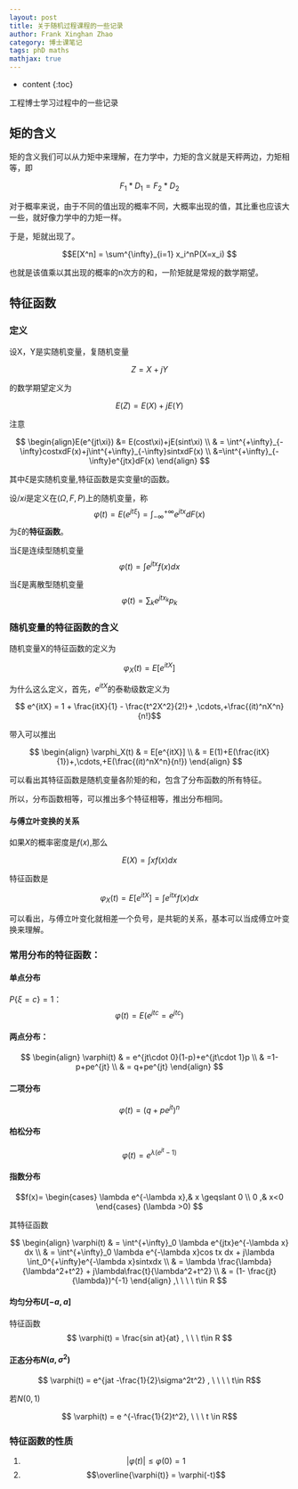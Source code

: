 ```yaml
---
layout: post
title: 关于随机过程课程的一些记录
author: Frank Xinghan Zhao
category: 博士课笔记
tags: phD maths
mathjax: true
---
```


* content
{:toc}

工程博士学习过程中的一些记录






## 矩的含义

矩的含义我们可以从力矩中来理解，在力学中，力矩的含义就是天枰两边，力矩相等，即

$$ F_1*D_1=F_2*D_2$$

对于概率来说，由于不同的值出现的概率不同，大概率出现的值，其比重也应该大一些，就好像力学中的力矩一样。

于是，矩就出现了。

$$E[X^n] = \sum^{\infty}_{i=1} x_i^nP(X=x_i) $$

也就是该值乘以其出现的概率的n次方的和，一阶矩就是常规的数学期望。

## 特征函数

### 定义

设X，Y是实随机变量，复随机变量

$$Z=X+jY$$

的数学期望定义为

$$E(Z) = E(X)+jE(Y)$$

注意

$$
\begin{align}E(e^{jt\xi}) &= E(cost\xi)+jE(sint\xi) \\ & = \int^{+\infty}_{-\infty}costxdF(x)+j\int^{+\infty}_{-\infty}sintxdF(x) \\ &=\int^{+\infty}_{-\infty}e^{jtx}dF(x)
\end{align}
$$

其中$\xi$是实随机变量,特征函数是实变量t的函数。

设$/xi$是定义在$(\Omega,F,P)$上的随机变量，称
$$
\varphi(t) = E(e^{jt\xi}) = \int^{+\infty}_{-\infty}e^{jtx}dF(x)
$$
为$\xi$的**特征函数**。

当$\xi$是连续型随机变量
$$\varphi(t) = \int e^{jtx}f(x)dx$$

当$\xi$是离散型随机变量
$$\varphi(t) = \sum_k e^{jtx_k}p_k$$


### 随机变量的特征函数的含义

随机变量X的特征函数的定义为

$$\varphi_X(t) = E[e^{itX}]$$

为什么这么定义，首先，$e^{itX}$的泰勒级数定义为

$$ e^{itX} = 1 + \frac{itX}{1} - \frac{t^2X^2}{2!}+ ,\cdots,+\frac{(it)^nX^n}{n!}$$

带入可以推出

$$
\begin{align}
\varphi_X(t) & = E[e^{itX}] \\
& = E(1)+E(\frac{itX}{1})+,\cdots,+E(\frac{(it)^nX^n}{n!}) 
\end{align}
$$

可以看出其特征函数是随机变量各阶矩的和，包含了分布函数的所有特征。

所以，分布函数相等，可以推出多个特征相等，推出分布相同。

#### 与傅立叶变换的关系

如果$X$的概率密度是$f(x)$,那么

$$E(X) = \int x f(x)dx$$

特征函数是

$$\varphi_X(t) = E[e^{itX}] = \int e^{itx}f(x)dx$$

可以看出，与傅立叶变化就相差一个负号，是共轭的关系，基本可以当成傅立叶变换来理解。


### 常用分布的特征函数：

#### 单点分布 
$P\{\xi = c\} = 1$：
$$\varphi(t) = E(e^{jtc} = e^{jtc})$$

#### 两点分布：

$$
\begin{align}
\varphi(t) & = e^{jt\cdot 0}(1-p)+e^{jt\cdot 1}p \\
& =1-p+pe^{jt} \\
& = q+pe^{jt}
\end{align}
$$

#### 二项分布

$$\varphi(t)=(q+pe^{jt})^n$$

#### 柏松分布

$$\varphi(t)=e^{\lambda(e^{jt}-1)}$$

#### 指数分布

$$f(x)= \begin{cases}
\lambda e^{-\lambda x},& x \geqslant 0  \\
0 ,& x<0
\end{cases}
(\lambda >0)
$$

其特征函数

$$ 
\begin{align}
\varphi(t) & = \int^{+\infty}_0 \lambda e^{jtx}e^{-\lambda x} dx \\
& = \int^{+\infty}_0 \lambda e^{-\lambda x}cos tx dx + j\lambda \int_0^{+\infty}e^{-\lambda x}sintxdx \\
& = \lambda \frac{\lambda}{\lambda^2+t^2} + j\lambda\frac{t}{\lambda^2+t^2}
\\ & = (1- \frac{jt}{\lambda})^{-1} 
\end{align}
,\ \ \ \  t\in R
$$
   
#### 均匀分布$U[-a,a]$

特征函数
$$
\varphi(t) = \frac{sin at}{at} , \ \ \ t\in R
$$

#### 正态分布$N(a,\sigma^2)$

$$
\varphi(t) = e^{jat -\frac{1}{2}\sigma^2t^2} , \ \ \ \ t\in R$$

若$N(0,1)$


$$ \varphi(t) = e ^{-\frac{1}{2}t^2}, \ \ \ t \in R$$

### 特征函数的性质

1. $$ |\varphi(t)| \leq \varphi(0) =1
$$
2. $$\overline{\varphi(t)} = \varphi(-t)$$





